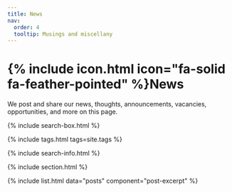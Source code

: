 ```yaml
---
title: News
nav:
  order: 4
  tooltip: Musings and miscellany
---
```


# {% include icon.html icon="fa-solid fa-feather-pointed" %}News

We post and share our news, thoughts, announcements, vacancies, opportunities, and more on this page.

{% include search-box.html %}

{% include tags.html tags=site.tags %}

{% include search-info.html %}

{% include section.html %}

{% include list.html data="posts" component="post-excerpt" %}
